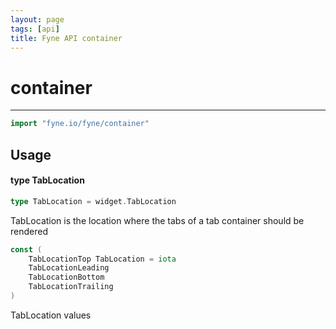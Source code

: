 ```yaml
---
layout: page
tags: [api]
title: Fyne API container
---
```


# container
---
```go
import "fyne.io/fyne/container"
```

## Usage

#### type TabLocation

```go
type TabLocation = widget.TabLocation
```

TabLocation is the location where the tabs of a tab container should be rendered

```go
const (
	TabLocationTop TabLocation = iota
	TabLocationLeading
	TabLocationBottom
	TabLocationTrailing
)
```
TabLocation values
